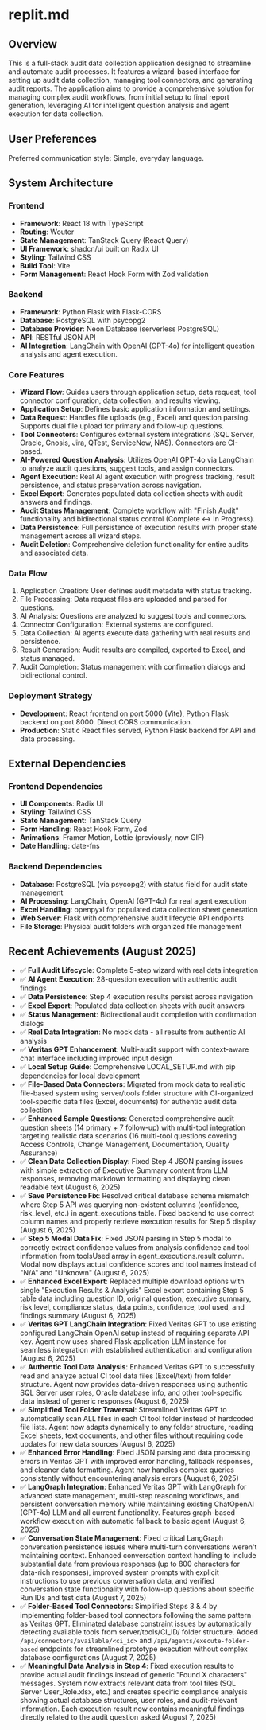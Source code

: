 # replit.md

## Overview

This is a full-stack audit data collection application designed to streamline and automate audit processes. It features a wizard-based interface for setting up audit data collection, managing tool connectors, and generating audit reports. The application aims to provide a comprehensive solution for managing complex audit workflows, from initial setup to final report generation, leveraging AI for intelligent question analysis and agent execution for data collection.

## User Preferences

Preferred communication style: Simple, everyday language.

## System Architecture

### Frontend
- **Framework**: React 18 with TypeScript
- **Routing**: Wouter
- **State Management**: TanStack Query (React Query)
- **UI Framework**: shadcn/ui built on Radix UI
- **Styling**: Tailwind CSS
- **Build Tool**: Vite
- **Form Management**: React Hook Form with Zod validation

### Backend
- **Framework**: Python Flask with Flask-CORS
- **Database**: PostgreSQL with psycopg2
- **Database Provider**: Neon Database (serverless PostgreSQL)
- **API**: RESTful JSON API
- **AI Integration**: LangChain with OpenAI (GPT-4o) for intelligent question analysis and agent execution.

### Core Features
- **Wizard Flow**: Guides users through application setup, data request, tool connector configuration, data collection, and results viewing.
- **Application Setup**: Defines basic application information and settings.
- **Data Request**: Handles file uploads (e.g., Excel) and question parsing. Supports dual file upload for primary and follow-up questions.
- **Tool Connectors**: Configures external system integrations (SQL Server, Oracle, Gnosis, Jira, QTest, ServiceNow, NAS). Connectors are CI-based.
- **AI-Powered Question Analysis**: Utilizes OpenAI GPT-4o via LangChain to analyze audit questions, suggest tools, and assign connectors.
- **Agent Execution**: Real AI agent execution with progress tracking, result persistence, and status preservation across navigation.
- **Excel Export**: Generates populated data collection sheets with audit answers and findings.
- **Audit Status Management**: Complete workflow with "Finish Audit" functionality and bidirectional status control (Complete ↔ In Progress).
- **Data Persistence**: Full persistence of execution results with proper state management across all wizard steps.
- **Audit Deletion**: Comprehensive deletion functionality for entire audits and associated data.

### Data Flow
1. Application Creation: User defines audit metadata with status tracking.
2. File Processing: Data request files are uploaded and parsed for questions.
3. AI Analysis: Questions are analyzed to suggest tools and connectors.
4. Connector Configuration: External systems are configured.
5. Data Collection: AI agents execute data gathering with real results and persistence.
6. Result Generation: Audit results are compiled, exported to Excel, and status managed.
7. Audit Completion: Status management with confirmation dialogs and bidirectional control.

### Deployment Strategy
- **Development**: React frontend on port 5000 (Vite), Python Flask backend on port 8000. Direct CORS communication.
- **Production**: Static React files served, Python Flask backend for API and data processing.

## External Dependencies

### Frontend Dependencies
- **UI Components**: Radix UI
- **Styling**: Tailwind CSS
- **State Management**: TanStack Query
- **Form Handling**: React Hook Form, Zod
- **Animations**: Framer Motion, Lottie (previously, now GIF)
- **Date Handling**: date-fns

### Backend Dependencies
- **Database**: PostgreSQL (via psycopg2) with status field for audit state management
- **AI Processing**: LangChain, OpenAI (GPT-4o) for real agent execution
- **Excel Handling**: openpyxl for populated data collection sheet generation
- **Web Server**: Flask with comprehensive audit lifecycle API endpoints
- **File Storage**: Physical audit folders with organized file management

## Recent Achievements (August 2025)
- ✅ **Full Audit Lifecycle**: Complete 5-step wizard with real data integration
- ✅ **AI Agent Execution**: 28-question execution with authentic audit findings
- ✅ **Data Persistence**: Step 4 execution results persist across navigation
- ✅ **Excel Export**: Populated data collection sheets with audit answers
- ✅ **Status Management**: Bidirectional audit completion with confirmation dialogs
- ✅ **Real Data Integration**: No mock data - all results from authentic AI analysis
- ✅ **Veritas GPT Enhancement**: Multi-audit support with context-aware chat interface including improved input design
- ✅ **Local Setup Guide**: Comprehensive LOCAL_SETUP.md with pip dependencies for local development
- ✅ **File-Based Data Connectors**: Migrated from mock data to realistic file-based system using server/tools folder structure with CI-organized tool-specific data files (Excel, documents) for authentic audit data collection
- ✅ **Enhanced Sample Questions**: Generated comprehensive audit question sheets (14 primary + 7 follow-up) with multi-tool integration targeting realistic data scenarios (16 multi-tool questions covering Access Controls, Change Management, Documentation, Quality Assurance)
- ✅ **Clean Data Collection Display**: Fixed Step 4 JSON parsing issues with simple extraction of Executive Summary content from LLM responses, removing markdown formatting and displaying clean readable text (August 6, 2025)
- ✅ **Save Persistence Fix**: Resolved critical database schema mismatch where Step 5 API was querying non-existent columns (confidence, risk_level, etc.) in agent_executions table. Fixed backend to use correct column names and properly retrieve execution results for Step 5 display (August 6, 2025)
- ✅ **Step 5 Modal Data Fix**: Fixed JSON parsing in Step 5 modal to correctly extract confidence values from analysis.confidence and tool information from toolsUsed array in agent_executions.result column. Modal now displays actual confidence scores and tool names instead of "N/A" and "Unknown" (August 6, 2025)
- ✅ **Enhanced Excel Export**: Replaced multiple download options with single "Execution Results & Analysis" Excel export containing Step 5 table data including question ID, original question, executive summary, risk level, compliance status, data points, confidence, tool used, and findings summary (August 6, 2025)
- ✅ **Veritas GPT LangChain Integration**: Fixed Veritas GPT to use existing configured LangChain OpenAI setup instead of requiring separate API key. Agent now uses shared Flask application LLM instance for seamless integration with established authentication and configuration (August 6, 2025)
- ✅ **Authentic Tool Data Analysis**: Enhanced Veritas GPT to successfully read and analyze actual CI tool data files (Excel/text) from folder structure. Agent now provides data-driven responses using authentic SQL Server user roles, Oracle database info, and other tool-specific data instead of generic responses (August 6, 2025)
- ✅ **Simplified Tool Folder Traversal**: Streamlined Veritas GPT to automatically scan ALL files in each CI tool folder instead of hardcoded file lists. Agent now adapts dynamically to any folder structure, reading Excel sheets, text documents, and other files without requiring code updates for new data sources (August 6, 2025)
- ✅ **Enhanced Error Handling**: Fixed JSON parsing and data processing errors in Veritas GPT with improved error handling, fallback responses, and cleaner data formatting. Agent now handles complex queries consistently without encountering analysis errors (August 6, 2025)
- ✅ **LangGraph Integration**: Enhanced Veritas GPT with LangGraph for advanced state management, multi-step reasoning workflows, and persistent conversation memory while maintaining existing ChatOpenAI (GPT-4o) LLM and all current functionality. Features graph-based workflow execution with automatic fallback to basic agent (August 6, 2025)
- ✅ **Conversation State Management**: Fixed critical LangGraph conversation persistence issues where multi-turn conversations weren't maintaining context. Enhanced conversation context handling to include substantial data from previous responses (up to 800 characters for data-rich responses), improved system prompts with explicit instructions to use previous conversation data, and verified conversation state functionality with follow-up questions about specific Run IDs and test data (August 7, 2025)
- ✅ **Folder-Based Tool Connectors**: Simplified Steps 3 & 4 by implementing folder-based tool connectors following the same pattern as Veritas GPT. Eliminated database constraint issues by automatically detecting available tools from server/tools/CI_ID/ folder structure. Added `/api/connectors/available/<ci_id>` and `/api/agents/execute-folder-based` endpoints for streamlined prototype execution without complex database configurations (August 7, 2025)
- ✅ **Meaningful Data Analysis in Step 4**: Fixed execution results to provide actual audit findings instead of generic "Found X characters" messages. System now extracts relevant data from tool files (SQL Server User_Role.xlsx, etc.) and creates specific compliance analysis showing actual database structures, user roles, and audit-relevant information. Each execution result now contains meaningful findings directly related to the audit question asked (August 7, 2025)